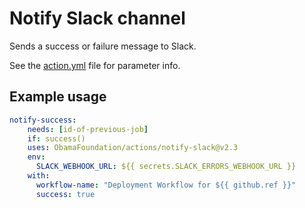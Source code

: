 # Notify Slack channel

Sends a success or failure message to Slack.

See the [action.yml](./action.yml) file for parameter info.

## Example usage

```yaml
notify-success:
    needs: [id-of-previous-job]
    if: success()
    uses: ObamaFoundation/actions/notify-slack@v2.3
    env:
      SLACK_WEBHOOK_URL: ${{ secrets.SLACK_ERRORS_WEBHOOK_URL }}
    with:
      workflow-name: "Deployment Workflow for ${{ github.ref }}"
      success: true
```
